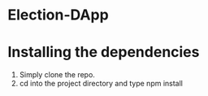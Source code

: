 # Election-DApp

# Installing the dependencies
1. Simply clone the repo.
2. cd into the project directory and type
	npm install
	
